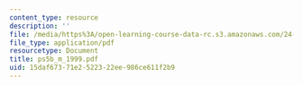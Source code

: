 ```yaml
---
content_type: resource
description: ''
file: /media/https%3A/open-learning-course-data-rc.s3.amazonaws.com/24-951-introduction-to-syntax-fall-2003/15daf67371e2522322ee986ce611f2b9_ps5b_m_1999.pdf
file_type: application/pdf
resourcetype: Document
title: ps5b_m_1999.pdf
uid: 15daf673-71e2-5223-22ee-986ce611f2b9
---
```

